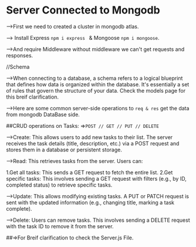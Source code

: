 # Server Connected to Mongodb

-->First we need to created a cluster in mongodb atlas.

-->  Install Express `npm i express ` & Mongoose `npm i mongoose`.

-->And require Middleware without middleware we can't get requests and responses.

//Schema

-->When connecting to a database, a schema refers to a logical blueprint that defines how data is organized within the database. It's essentially a set of rules that govern the structure of your data.
Check the models page for this breif clarification.

-->Here are some common server-side operations to `req & res` get the data from mongodb DataBase side.

##CRUD operations on Tasks: =>` POST // GET // PUT // DELETE `

 -->Create: This allows users to add new tasks to their list. The server receives the task details (title, description, etc.) via a POST request and stores them in a database or persistent storage.

 -->Read: This retrieves tasks from the server. Users can:
 
1.Get all tasks: This sends a GET request to fetch the entire list.
2.Get specific tasks: This involves sending a GET request with filters (e.g., by ID, completed status) to retrieve specific tasks.

-->Update: This allows modifying existing tasks. A PUT or PATCH request is sent with the updated information (e.g., changing title, marking a task complete).

-->Delete: Users can remove tasks. This involves sending a DELETE request with the task ID to remove it from the server.

##=>For Breif clarification to check the Server.js File.



